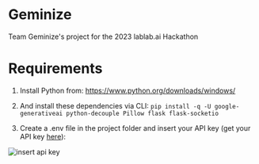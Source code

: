# Geminize
Team Geminize's project for the 2023 lablab.ai Hackathon

# Requirements

1. Install Python from: https://www.python.org/downloads/windows/

2. And install these dependencies via CLI:
`pip install -q -U google-generativeai python-decouple Pillow flask flask-socketio`

3. Create a .env file in the project folder and insert your API key (get your API key [here](https://makersuite.google.com/app/apikey)):

![insert api key](https://drive.google.com/uc?id=1u5IljIquutMhnLOPYnUvVc9ss5OJ5_Dd)